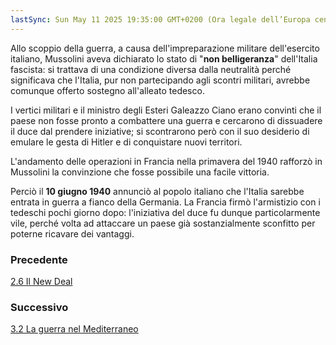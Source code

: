```yaml
---
lastSync: Sun May 11 2025 19:35:00 GMT+0200 (Ora legale dell’Europa centrale)
---
```

Allo scoppio della guerra, a causa dell'impreparazione militare dell'esercito italiano, Mussolini aveva dichiarato lo stato di "**non belligeranza**" dell'Italia fascista: si trattava di una condizione diversa dalla neutralità perché significava che l'Italia, pur non partecipando agli scontri militari, avrebbe comunque offerto sostegno all'alleato tedesco.

I vertici militari e il ministro degli Esteri Galeazzo Ciano erano convinti che il paese non fosse pronto a combattere una guerra e cercarono di dissuadere il duce dal prendere iniziative; si scontrarono però con il suo desiderio di emulare le gesta di Hitler e di conquistare nuovi territori.

L'andamento delle operazioni in Francia nella primavera del 1940 rafforzò in Mussolini la convinzione che fosse possibile una facile vittoria.

Perciò il **10 giugno 1940** annunciò al popolo italiano che l'Italia sarebbe entrata in guerra a fianco della Germania.
La Francia firmò l'armistizio con i tedeschi pochi giorno dopo: l'iniziativa del duce fu dunque particolarmente vile, perché volta ad attaccare un paese già sostanzialmente sconfitto per poterne ricavare dei vantaggi.


### Precedente
[2.6 Il New Deal](2.6%20Il%20New%20Deal.md)

### Successivo
[3.2 La guerra nel Mediterraneo](3.2%20La%20guerra%20nel%20Mediterraneo.md)